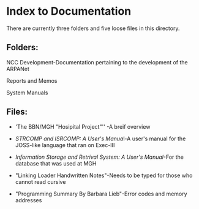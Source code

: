 # Index to Documentation

There are currently three folders and five loose files in this directory.

## Folders:

NCC Development-Documentation pertaining to the development of the ARPANet

Reports and Memos

System Manuals

## Files:

- 'The BBN/MGH "Hosipital Project"'' -A breif overview

- *STRCOMP and ISRCOMP: A User's Manua*l-A user's manual for the JOSS-like language that ran on Exec-III

- *Information Storage and Retrival System: A User's Manual*-For the database that was used at MGH

- "Linking Loader Handwritten Notes"-Needs to be typed for those who cannot read cursive

- "Programming Summary By Barbara Lieb"-Error codes and memory addresses
  
  

